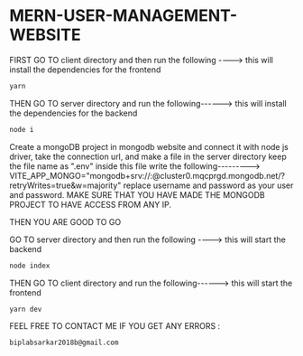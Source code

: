 # MERN-USER-MANAGEMENT-WEBSITE

FIRST GO TO client directory and then run the following ---->
this will install the dependencies for the frontend

```bash
yarn
```

THEN GO TO server directory and run the following------>
this will install the dependencies for the backend
```bash
node i
```

Create a mongoDB project in mongodb website and connect it with node js driver, take the connection url, 
and make a file in the server directory keep the file name as ".env"
inside this file write the following--------->
VITE_APP_MONGO="mongodb+srv://<username>:<password>@cluster0.mqcprgd.mongodb.net/?retryWrites=true&w=majority"
replace username and password as your user and password.
MAKE SURE THAT YOU HAVE MADE THE MONGODB PROJECT TO HAVE ACCESS FROM ANY IP.


THEN YOU ARE GOOD TO GO

GO TO server directory and then run the following ---->
this will start the backend

```bash
node index
```

THEN GO TO client directory and run the following------>
this will start the frontend
```bash
yarn dev
```


FEEL FREE TO CONTACT ME IF YOU GET ANY ERRORS : 
```bash
biplabsarkar2018b@gmail.com
```

